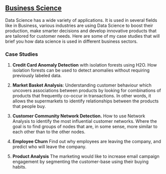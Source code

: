## [Business Science](https://shejz.github.io/businesscience/)

Data Science has a wide variety of applications. It is used in several fields like in Business, various industries are using Data Science to boost their production, make smarter decisions and develop innovative products that are tailored for customer needs. Here are some of my case studies that will brief you how data science is used in different business sectors.

### Case Studies

1. **Credit Card Anomaly Detection** with isolation forests using H2O. How isolation forests can be used to detect anomalies without requiring previously labeled data. 

2. **Market Basket Analysis**: Understanding customer behaviour which uncovers associations between products by 
looking for combinations of products that frequently co-occur in transactions. In other words, it allows the supermarkets to identify relationships between the products that people buy.

3. **Customer Community Network Detection.** How to use Network Analysis to identify the most influential customer networks. Where the goal is to find groups of nodes that are, in some sense, more similar to each other than to the other nodes.

4. **Employee Churn** Find out why employees are leaving the company, and predict who will leave the company.

5. **Product Analysis** The marketing would like to increase email campaign engagement by segmenting the customer-base using their buying habits. 


